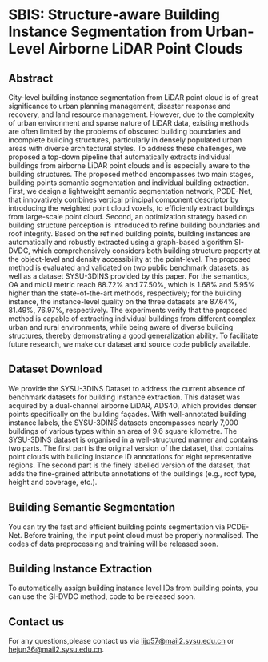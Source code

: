 # SBIS: Structure-aware Building Instance Segmentation from Urban-Level Airborne LiDAR Point Clouds

## Abstract

  City-level building instance segmentation from LiDAR point cloud is of great significance to urban planning management, disaster response and recovery, and land resource management. However, due to the complexity of urban environment and sparse nature of LiDAR data, existing methods are often limited by the problems of obscured building boundaries and incomplete building structures, particularly in densely populated urban areas with diverse architectural styles. To address these challenges, we proposed a top-down pipeline that automatically extracts individual buildings from airborne LiDAR point clouds and is especially aware to the building structures. The proposed method encompasses two main stages, building points semantic segmentation and individual building extraction. First, we design a lightweight semantic segmentation network, PCDE-Net, that innovatively combines vertical principal component descriptor by introducing the weighted point cloud voxels, to efficiently extract buildings from large-scale point cloud. Second, an optimization strategy based on building structure perception is introduced to refine building boundaries and roof integrity. Based on the refined building points, building instances are automatically and robustly extracted using a graph-based algorithm SI-DVDC, which comprehensively considers both building structure property at the object-level and density accessibility at the point-level. The proposed method is evaluated and validated on two public benchmark datasets, as well as a dataset SYSU-3DINS provided by this paper. For the semantics, OA and mIoU metric reach 88.72% and 77.50%, which is 1.68% and 5.95% higher than the state-of-the-art methods, respectively; for the building instance, the instance-level quality on the three datasets are 87.64%, 81.49%, 76.97%, respectively. The experiments verify that the proposed method is capable of extracting individual buildings from different complex urban and rural environments, while being aware of diverse building structures, thereby demonstrating a good generalization ability. To facilitate future research, we make our dataset and source code publicly available.

## Dataset Download

  We provide the SYSU-3DINS Dataset to address the current absence of benchmark datasets for building instance extraction. This dataset was acquired by a dual-channel airborne LiDAR, ADS40, which provides denser points specifically on the building façades. With well-annotated building instance labels, the SYSU-3DINS datasets encompasses nearly 7,000 buildings of various types within an area of 9.6 square kilometre. The SYSU-3DINS dataset is organised in a well-structured manner and contains two parts. The first part is the original version of the dataset, that contains point clouds with building instance ID annotations for eight representative regions. The second part is the finely labelled version of the dataset, that adds the fine-grained attribute annotations of the buildings (e.g., roof type, height and coverage, etc.).

## Building Semantic Segmentation

  You can try the fast and efficient building points segmentation via PCDE-Net. Before training, the input point cloud must be properly normalised. The codes of data preprocessing and training will be released soon.

## Building Instance Extraction

  To automatically assign building instance level IDs from building points, you can use the SI-DVDC method, code to be released soon.

## Contact us

  For any questions,please contact us via lijp57@mail2.sysu.edu.cn or hejun36@mail2.sysu.edu.cn.
